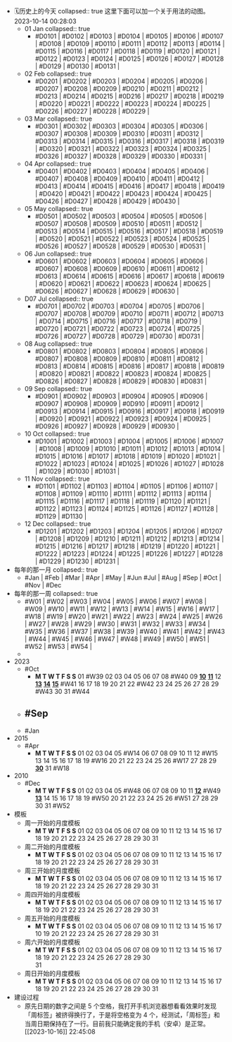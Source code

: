 - 🗓️历史上的今天
  collapsed:: true
  这里下面可以加一个关于用法的动图。2023-10-14 00:28:03
	- 01 Jan
	  collapsed:: true
		- #D0101 | #D0102 | #D0103 | #D0104 | #D0105 | 
		  #D0106 | #D0107 | #D0108 | #D0109 | #D0110 | 
		  #D0111 | #D0112 | #D0113 | #D0114 | #D0115 | 
		  #D0116 | #D0117 | #D0118 | #D0119 | #D0120 | 
		  #D0121 | #D0122 | #D0123 | #D0124 | #D0125 | 
		  #D0126 | #D0127 | #D0128 | #D0129 | #D0130 |
		  #D0131 |
	- 02 Feb
	  collapsed:: true
		- #D0201 | #D0202 | #D0203 | #D0204 | #D0205 | 
		  #D0206 | #D0207 | #D0208 | #D0209 | #D0210 | 
		  #D0211 | #D0212 | #D0213 | #D0214 | #D0215 | 
		  #0D216 | #D0217 | #D0218 | #D0219 | #D0220 |
		  #D0221 | #D0222 | #D0223 | #D0224 | #D0225 | 
		  #D0226 | #D0227 | #D0228 | #D0229 |
	- 03 Mar
	  collapsed:: true
		- #D0301 | #D0302 | #D0303 | #D0304 | #D0305 | 
		  #D0306 | #D0307 | #D0308 | #D0309 | #D0310 | 
		  #D0311 | #D0312 | #D0313 | #D0314 | #D0315 | 
		  #D0316 | #D0317 | #D0318 | #D0319 | #D0320 | 
		  #D0321 | #D0322 | #D0323 | #D0324 | #D0325 | 
		  #D0326 | #D0327 | #D0328 | #D0329 | #D0330 | 
		  #D0331 |
	- 04 Apr
	  collapsed:: true
		- #D0401 | #D0402 | #D0403 | #D0404 | #D0405 | 
		  #D0406 | #D0407 | #D0408 | #D0409 | #D0410 | 
		  #D0411 | #D0412 | #D0413 | #D0414 | #D0415 | 
		  #D0416 | #D0417 | #D0418 | #D0419 | #D0420 | 
		  #D0421 | #D0422 | #D0423 | #D0424 | #D0425 | 
		  #D0426 | #D0427 | #D0428 | #D0429 | #D0430 |
	- 05 May
	  collapsed:: true
		- #D0501 | #D0502 | #D0503 | #D0504 | #D0505 | 
		  #D0506 | #D0507 | #D0508 | #D0509 | #D0510 | 
		  #D0511 | #D0512 | #D0513 | #D0514 | #D0515 | 
		  #D0516 | #D0517 | #D0518 | #D0519 | #D0520 | 
		  #D0521 | #D0522 | #D0523 | #D0524 | #D0525 | 
		  #D0526 | #D0527 | #D0528 | #D0529 | #D0530 | 
		  #D0531 |
	- 06 Jun
	  collapsed:: true
		- #D0601 | #D0602 | #D0603 | #D0604 | #D0605 | 
		  #D0606 | #D0607 | #D0608 | #D0609 | #D0610 | 
		  #D0611 | #D0612 | #D0613 | #D0614 | #D0615 | 
		  #D0616 | #D0617 | #D0618 | #D0619 | #D0620 |
		  #D0621 | #D0622 | #D0623 | #D0624 | #D0625 | 
		  #D0626 | #D0627 | #D0628 | #D0629 | #D0630 |
	- D07 Jul
	  collapsed:: true
		- #D0701 | #D0702 | #D0703 | #D0704 | #D0705 | 
		  #D0706 | #D0707 | #D0708 | #D0709 | #D0710 | 
		  #D0711 | #D0712 | #D0713 | #D0714 | #D0715 | 
		  #D0716 | #D0717 | #D0718 | #D0719 | #D0720 | 
		  #D0721 | #D0722 | #D0723 | #D0724 | #D0725 | 
		  #D0726 | #D0727 | #D0728 | #D0729 | #D0730 | 
		  #D0731 |
	- 08 Aug
	  collapsed:: true
		- #D0801 | #D0802 | #D0803 | #D0804 | #D0805 | 
		  #D0806 | #D0807 | #D0808 | #D0809 | #D0810 | 
		  #D0811 | #D0812 | #D0813 | #D0814 | #D0815 | 
		  #D0816 | #D0817 | #D0818 | #D0819 | #D0820 | 
		  #D0821 | #D0822 | #D0823 | #D0824 | #D0825 | 
		  #D0826 | #D0827 | #D0828 | #D0829 | #D0830 | 
		  #D0831 |
	- 09 Sep
	  collapsed:: true
		- #D0901 | #D0902 | #D0903 | #D0904 | #D0905 | 
		  #D0906 | #D0907 | #D0908 | #D0909 | #0D910 | 
		  #D0911 | #D0912 | #D0913 | #D0914 | #D0915 | 
		  #D0916 | #D0917 | #D0918 | #D0919 | #D0920 | 
		  #D0921 | #D0922 | #D0923 | #D0924 | #D0925 | 
		  #D0926 | #D0927 | #D0928 | #D0929 | #D0930 |
	- 10 Oct
	  collapsed:: true
		- #D1001 | #D1002 | #D1003 | #D1004 | #D1005 | 
		  #D1006 | #D1007 | #D1008 | #D1009 | #D1010 | 
		  #D1011 | #D1012 | #D1013 | #D1014 | #D1015 | 
		  #D1016 | #D1017 | #D1018 | #D1019 | #D1020 | 
		  #D1021 | #D1022 | #D1023 | #D1024 | #D1025 | 
		  #D1026 | #D1027 | #D1028 | #D1029 | #D1030 | 
		  #D1031 |
	- 11 Nov
	  collapsed:: true
		- #D1101 | #D1102 | #D1103 | #D1104 | #D1105 | 
		  #D1106 | #D1107 | #D1108 | #D1109 | #D1110 | 
		  #D1111 | #D1112 | #D1113 | #D1114 | #D1115 | 
		  #D1116 | #D1117 | #D1118 | #D1119 | #D1120 | 
		  #D1121 | #D1122 | #D1123 | #D1124 | #D1125 | 
		  #D1126 | #D1127 | #D1128 | #D1129 | #D1130 |
	- 12 Dec
	  collapsed:: true
		- #D1201 | #D1202 | #D1203 | #D1204 | #D1205 | 
		  #D1206 | #D1207 | #D1208 | #D1209 | #D1210 | 
		  #D1211 | #D1212 | #D1213 | #D1214 | #D1215 | 
		  #D1216 | #D1217 | #D1218 | #D1219 | #D1220 | 
		  #D1221 | #D1222 | #D1223 | #D1224 | #D1225 | 
		  #D1226 | #D1227 | #D1228 | #D1229 | #D1230 | 
		  #D1231 |
- 每年的那一月
  collapsed:: true
	- #Jan | #Feb | #Mar | #Apr | #May | #Jun
	  #Jul  | #Aug | #Sep | #Oct | #Nov | #Dec
- 每年的那一周
  collapsed:: true
	- #W01 | #W02 | #W03 | #W04 | #W05 | #W06 | 
	  #W07 | #W08 | #W09 | #W10 | #W11 | #W12 | 
	  #W13 | #W14 | #W15 | #W16 | #W17 | #W18 | 
	  #W19 | #W20 | #W21 | #W22 | #W23 | #W24 | 
	  #W25 | #W26 | #W27 | #W28 | #W29 | #W30 | 
	  #W31 | #W32 | #W33 | #W34 | #W35 | #W36 | 
	  #W37 | #W38 | #W39 | #W40 | #W41 | #W42 | 
	  #W43 | #W44 | #W45 | #W46 | #W47 | #W48 | 
	  #W49 | #W50 | #W51 | #W52 | #W53 | #W54 |
	-
- 2023
	- #Oct
		- **M      T      W      T      F      S       S**
		                                                        01 #W39
		  02    03    04    05    06    07    08 #W40
		  09    **[10]([[2023-10-10]])**    **[11]([[2023-10-11]])**    12    **[13]([[2023-10-13]])**    **[14]([[2023-10-14]])**   **[15]([[2023-10-15]])** #W41
		  16    17    18    19    20    21    22 #W42
		  23    24    25    26    27    28    29 #W43
		  30    31                                              #W44
	- #Sep
		-
	- #Jan
- 2015
	- #Apr
		- **M      T      W      T      F      S       S**
		                    01    02    03    04    05 #W14
		  06    07    08    09    10    11    12 #W15
		  13    14    15    16    17    18    19 #W16
		  20    21    22    23    24    25    26 #W17
		  27    28    29    **[30]([[2015-04-30]])**    31                   #W18
- 2010
	- #Dec
		- **M      T      W      T      F      S       S**
		                    01    02    03    04    05 #W48
		  06    07    08    09    10    11    **[12]([[2010-12-12]])** #W49
		  **[13]([[2010-12-13]])**    14    15    16    17    18    19 #W50
		  20    21    22    23    24    25    26 #W51
		  27    28    29    30    31                   #W52
- 模板
	- 周一开始的月度模板
		- **M      T      W      T      F      S       S**
		  01    02    03    04    05    06    07
		  08    09    10    11    12    13    14
		  15    16    17    18    19    20    21
		  22    23    24    25    26    27    28
		  29    30    31
	- 周二开始的月度模板
		- **M      T      W      T      F      S       S**
		           01    02    03    04    05    06
		  07    08    09    10    11    12    13
		  14    15    16    17    18    19    20
		  21    22    23    24    25    26    27
		  28    29    30    31
	- 周三开始的月度模板
		- **M      T      W      T      F      S       S**
		                    01    02    03    04    05
		  06    07    08    09    10    11    12
		  13    14    15    16    17    18    19
		  20    21    22    23    24    25    26
		  27    28    29    30    31
	- 周四开始的月度模板
		- **M      T      W      T      F      S       S**
		                             01    02    03    04
		  05    06    07    08    09    10    11
		  12    13    14    15    16    17    18
		  19    20    21    22    23    24    25
		  26    27    28    29    30    31
	- 周五开始的月度模板
		- **M      T      W      T      F      S       S**
		                                      01    02    03
		  04    05    06    07    08    09    10
		  11    12    13    14    15    16    17
		  10    19    20    21    22    23    24
		  25    26    27    28    29    30    31
	- 周六开始的月度模板
		- **M      T      W      T      F      S       S**
		                                               01    02
		  03    04    05    06    07    08    09
		  10    11    12    13    14    15    16
		  17    18    19    20    21    22    23
		  24    25    26    27    28    29    30     
		  31
	- 周日开始的月度模板
		- **M      T      W      T      F      S       S**
		                                                        01
		  02    03    04    05    06    07    08
		  09    10    11    12    13    14    15
		  16    17    18    19    20    21    22
		  23    24    25    26    27    28    29
		  30    31
- 建设过程
	- 原先日期的数字之间是 5 个空格，我打开手机浏览器想看看效果时发现「周标签」被挤得换行了，于是将空格变为 4 个，经测试，「周标签」和当周日期保持在了一行。目前我只能确定我的手机（安卓）是正常。[[2023-10-16]] 22:45:08